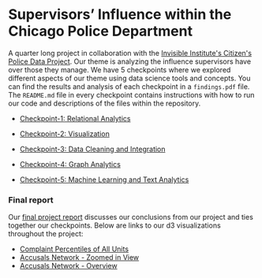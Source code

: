 # Supervisors’ Influence within the Chicago Police Department
A quarter long project in collaboration with the [Invisible Institute's Citizen's Police Data Project](https://cpdp.co/). Our theme is analyzing the influence supervisors have over those they manage. We have 5 checkpoints where we explored different aspects of our theme using data science tools and concepts. You can find the results and analysis of each checkpoint in a `findings.pdf` file. The `README.md` file in every checkpoint contains instructions with how to run our code and descriptions of the files within the repository.

* [Checkpoint-1: Relational Analytics](https://github.com/kjschmidt913/cpdbProject/tree/master/checkpoint-1)

* [Checkpoint-2: Visualization](https://github.com/kjschmidt913/cpdbProject/tree/master/checkpoint-2)

* [Checkpoint-3: Data Cleaning and Integration](https://github.com/kjschmidt913/cpdbProject/tree/master/checkpoint-3)

* [Checkpoint-4: Graph Analytics](https://github.com/kjschmidt913/cpdbProject/tree/master/checkpoint-4)

* [Checkpoint-5: Machine Learning and Text Analytics](https://github.com/kjschmidt913/cpdbProject/tree/master/checkpoint-5)

### Final report
Our [final project report](https://medium.com/@kj_schmidt/supervisors-influence-within-the-chicago-police-department-c5c4f739ea65) discusses our conclusions from our project and ties together our checkpoints.
Below are links to our d3 visualizations throughout the project:
* [Complaint Percentiles of All Units](https://kjschmidt913.github.io/cpdbProject/checkpoint-2/src/dataVis.html)
* [Accusals Network - Zoomed in View](https://kjschmidt913.github.io/cpdbProject/checkpoint-4/src/zoomedClusters.html)
* [Accusals Network - Overview](https://kjschmidt913.github.io/cpdbProject/checkpoint-4/src/entireNetwork.html)


